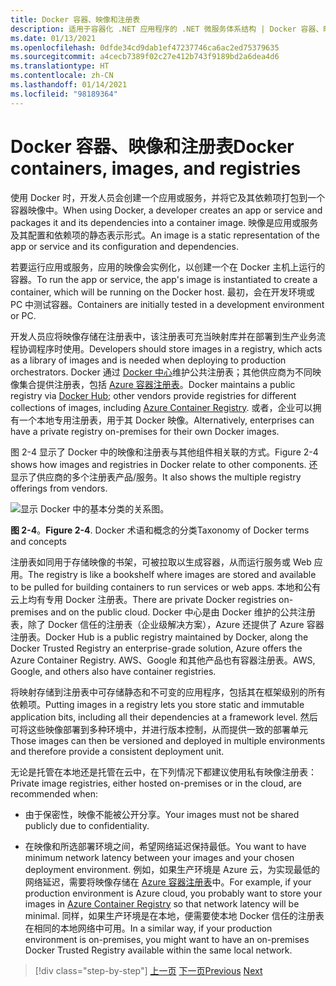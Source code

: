 ```yaml
---
title: Docker 容器、映像和注册表
description: 适用于容器化 .NET 应用程序的 .NET 微服务体系结构 | Docker 容器、映像和注册表
ms.date: 01/13/2021
ms.openlocfilehash: 0dfde34cd9dab1ef47237746ca6ac2ed75379635
ms.sourcegitcommit: a4cecb7389f02c27e412b743f9189bd2a6dea4d6
ms.translationtype: HT
ms.contentlocale: zh-CN
ms.lasthandoff: 01/14/2021
ms.locfileid: "98189364"
---
```

# <a name="docker-containers-images-and-registries"></a><span data-ttu-id="c65d3-103">Docker 容器、映像和注册表</span><span class="sxs-lookup"><span data-stu-id="c65d3-103">Docker containers, images, and registries</span></span>

<span data-ttu-id="c65d3-104">使用 Docker 时，开发人员会创建一个应用或服务，并将它及其依赖项打包到一个容器映像中。</span><span class="sxs-lookup"><span data-stu-id="c65d3-104">When using Docker, a developer creates an app or service and packages it and its dependencies into a container image.</span></span> <span data-ttu-id="c65d3-105">映像是应用或服务及其配置和依赖项的静态表示形式。</span><span class="sxs-lookup"><span data-stu-id="c65d3-105">An image is a static representation of the app or service and its configuration and dependencies.</span></span>

<span data-ttu-id="c65d3-106">若要运行应用或服务，应用的映像会实例化，以创建一个在 Docker 主机上运行的容器。</span><span class="sxs-lookup"><span data-stu-id="c65d3-106">To run the app or service, the app's image is instantiated to create a container, which will be running on the Docker host.</span></span> <span data-ttu-id="c65d3-107">最初，会在开发环境或 PC 中测试容器。</span><span class="sxs-lookup"><span data-stu-id="c65d3-107">Containers are initially tested in a development environment or PC.</span></span>

<span data-ttu-id="c65d3-108">开发人员应将映像存储在注册表中，该注册表可充当映射库并在部署到生产业务流程协调程序时使用。</span><span class="sxs-lookup"><span data-stu-id="c65d3-108">Developers should store images in a registry, which acts as a library of images and is needed when deploying to production orchestrators.</span></span> <span data-ttu-id="c65d3-109">Docker 通过 [Docker 中心](https://hub.docker.com/)维护公共注册表；其他供应商为不同映像集合提供注册表，包括 [Azure 容器注册表](https://azure.microsoft.com/services/container-registry/)。</span><span class="sxs-lookup"><span data-stu-id="c65d3-109">Docker maintains a public registry via [Docker Hub](https://hub.docker.com/); other vendors provide registries for different collections of images, including [Azure Container Registry](https://azure.microsoft.com/services/container-registry/).</span></span> <span data-ttu-id="c65d3-110">或者，企业可以拥有一个本地专用注册表，用于其 Docker 映像。</span><span class="sxs-lookup"><span data-stu-id="c65d3-110">Alternatively, enterprises can have a private registry on-premises for their own Docker images.</span></span>

<span data-ttu-id="c65d3-111">图 2-4 显示了 Docker 中的映像和注册表与其他组件相关联的方式。</span><span class="sxs-lookup"><span data-stu-id="c65d3-111">Figure 2-4 shows how images and registries in Docker relate to other components.</span></span> <span data-ttu-id="c65d3-112">还显示了供应商的多个注册表产品/服务。</span><span class="sxs-lookup"><span data-stu-id="c65d3-112">It also shows the multiple registry offerings from vendors.</span></span>

![显示 Docker 中的基本分类的关系图。](./media/docker-containers-images-registries/taxonomy-of-docker-terms-and-concepts.png)

<span data-ttu-id="c65d3-114">**图 2-4**。</span><span class="sxs-lookup"><span data-stu-id="c65d3-114">**Figure 2-4**.</span></span> <span data-ttu-id="c65d3-115">Docker 术语和概念的分类</span><span class="sxs-lookup"><span data-stu-id="c65d3-115">Taxonomy of Docker terms and concepts</span></span>

<span data-ttu-id="c65d3-116">注册表如同用于存储映像的书架，可被拉取以生成容器，从而运行服务或 Web 应用。</span><span class="sxs-lookup"><span data-stu-id="c65d3-116">The registry is like a bookshelf where images are stored and available to be pulled for building containers to run services or web apps.</span></span> <span data-ttu-id="c65d3-117">本地和公有云上均有专用 Docker 注册表。</span><span class="sxs-lookup"><span data-stu-id="c65d3-117">There are private Docker registries on-premises and on the public cloud.</span></span> <span data-ttu-id="c65d3-118">Docker 中心是由 Docker 维护的公共注册表，除了 Docker 信任的注册表（企业级解决方案），Azure 还提供了 Azure 容器注册表。</span><span class="sxs-lookup"><span data-stu-id="c65d3-118">Docker Hub is a public registry maintained by Docker, along the Docker Trusted Registry an enterprise-grade solution, Azure offers the Azure Container Registry.</span></span> <span data-ttu-id="c65d3-119">AWS、Google 和其他产品也有容器注册表。</span><span class="sxs-lookup"><span data-stu-id="c65d3-119">AWS, Google, and others also have container registries.</span></span>

<span data-ttu-id="c65d3-120">将映射存储到注册表中可存储静态和不可变的应用程序，包括其在框架级别的所有依赖项。</span><span class="sxs-lookup"><span data-stu-id="c65d3-120">Putting images in a registry lets you store static and immutable application bits, including all their dependencies at a framework level.</span></span> <span data-ttu-id="c65d3-121">然后可将这些映像部署到多种环境中，并进行版本控制，从而提供一致的部署单元</span><span class="sxs-lookup"><span data-stu-id="c65d3-121">Those images can then be versioned and deployed in multiple environments and therefore provide a consistent deployment unit.</span></span>

<span data-ttu-id="c65d3-122">无论是托管在本地还是托管在云中，在下列情况下都建议使用私有映像注册表：</span><span class="sxs-lookup"><span data-stu-id="c65d3-122">Private image registries, either hosted on-premises or in the cloud, are recommended when:</span></span>

- <span data-ttu-id="c65d3-123">由于保密性，映像不能被公开分享。</span><span class="sxs-lookup"><span data-stu-id="c65d3-123">Your images must not be shared publicly due to confidentiality.</span></span>

- <span data-ttu-id="c65d3-124">在映像和所选部署环境之间，希望网络延迟保持最低。</span><span class="sxs-lookup"><span data-stu-id="c65d3-124">You want to have minimum network latency between your images and your chosen deployment environment.</span></span> <span data-ttu-id="c65d3-125">例如，如果生产环境是 Azure 云，为实现最低的网络延迟，需要将映像存储在 [Azure 容器注册表](https://azure.microsoft.com/services/container-registry/)中。</span><span class="sxs-lookup"><span data-stu-id="c65d3-125">For example, if your production environment is Azure cloud, you probably want to store your images in [Azure Container Registry](https://azure.microsoft.com/services/container-registry/) so that network latency will be minimal.</span></span> <span data-ttu-id="c65d3-126">同样，如果生产环境是在本地，便需要使本地 Docker 信任的注册表在相同的本地网络中可用。</span><span class="sxs-lookup"><span data-stu-id="c65d3-126">In a similar way, if your production environment is on-premises, you might want to have an on-premises Docker Trusted Registry available within the same local network.</span></span>

>[!div class="step-by-step"]
><span data-ttu-id="c65d3-127">[上一页](docker-terminology.md)
>[下一页](../net-core-net-framework-containers/index.md)</span><span class="sxs-lookup"><span data-stu-id="c65d3-127">[Previous](docker-terminology.md)
[Next](../net-core-net-framework-containers/index.md)</span></span>
